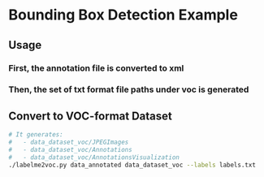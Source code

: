# Bounding Box Detection Example


## Usage
### First, the annotation file is converted to xml
### Then, the set of txt format file paths under voc is generated

## Convert to VOC-format Dataset

```bash
# It generates:
#   - data_dataset_voc/JPEGImages
#   - data_dataset_voc/Annotations
#   - data_dataset_voc/AnnotationsVisualization
./labelme2voc.py data_annotated data_dataset_voc --labels labels.txt
```
